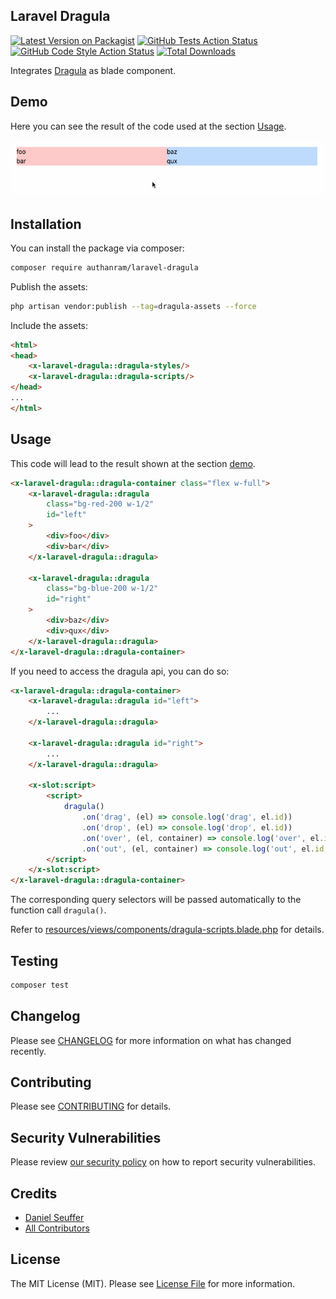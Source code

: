 ## Laravel Dragula

[![Latest Version on Packagist](https://img.shields.io/packagist/v/authanram/laravel-dragula.svg?style=flat-square)](https://packagist.org/packages/authanram/laravel-dragula)
[![GitHub Tests Action Status](https://img.shields.io/github/workflow/status/authanram/laravel-dragula/run-tests?label=tests)](https://github.com/authanram/laravel-dragula/actions?query=workflow%3Arun-tests+branch%3Amain)
[![GitHub Code Style Action Status](https://img.shields.io/github/workflow/status/authanram/laravel-dragula/Fix%20PHP%20code%20style%20issues?label=code%20style)](https://github.com/authanram/laravel-dragula/actions?query=workflow%3A"Fix+PHP+code+style+issues"+branch%3Amain)
[![Total Downloads](https://img.shields.io/packagist/dt/authanram/laravel-dragula.svg?style=flat-square)](https://packagist.org/packages/authanram/laravel-dragula)

Integrates [Dragula](https://bevacqua.github.io/dragula/) as blade component.

## Demo

Here you can see the result of the code used at the section [Usage](#usage).

![Animated demonstration of Laravel Dragula](.github/assets/laravel-dragula-demo.gif)

## Installation

You can install the package via composer:

```bash
composer require authanram/laravel-dragula
```

Publish the assets:

```bash
php artisan vendor:publish --tag=dragula-assets --force
```

Include the assets:

```html
<html>
<head>
    <x-laravel-dragula::dragula-styles/>
    <x-laravel-dragula::dragula-scripts/>
</head>
...
</html>
```

## Usage

This code will lead to the result shown at the section [demo](#demo).

```html
<x-laravel-dragula::dragula-container class="flex w-full">
    <x-laravel-dragula::dragula
        class="bg-red-200 w-1/2"
        id="left"
    >
        <div>foo</div>
        <div>bar</div>
    </x-laravel-dragula::dragula>
    
    <x-laravel-dragula::dragula
        class="bg-blue-200 w-1/2"
        id="right"
    >
        <div>baz</div>
        <div>qux</div>
    </x-laravel-dragula::dragula>
</x-laravel-dragula::dragula-container>
```

If you need to access the dragula api, you can do so:

```html
<x-laravel-dragula::dragula-container>
    <x-laravel-dragula::dragula id="left">
        ...
    </x-laravel-dragula::dragula>
    
    <x-laravel-dragula::dragula id="right">
        ...
    </x-laravel-dragula::dragula>
    
    <x-slot:script>
        <script>
            dragula()
                .on('drag', (el) => console.log('drag', el.id))
                .on('drop', (el) => console.log('drop', el.id))
                .on('over', (el, container) => console.log('over', el.id, container))
                .on('out', (el, container) => console.log('out', el.id, container));
        </script>
    </x-slot:script>
</x-laravel-dragula::dragula-container>
```

The corresponding query selectors will be passed automatically to the function call `dragula()`.

Refer to [resources/views/components/dragula-scripts.blade.php](https://github.com/authanram/laravel-dragula/blob/master/resources/views/components/dragula-scripts.blade.php) for details.

## Testing

```bash
composer test
```

## Changelog

Please see [CHANGELOG](CHANGELOG.md) for more information on what has changed recently.

## Contributing

Please see [CONTRIBUTING](.github/CONTRIBUTING.md) for details.

## Security Vulnerabilities

Please review [our security policy](security/policy) on how to report security vulnerabilities.

## Credits

- [Daniel Seuffer](https://github.com/authanram)
- [All Contributors](../../contributors)

## License

The MIT License (MIT). Please see [License File](LICENSE.md) for more information.
